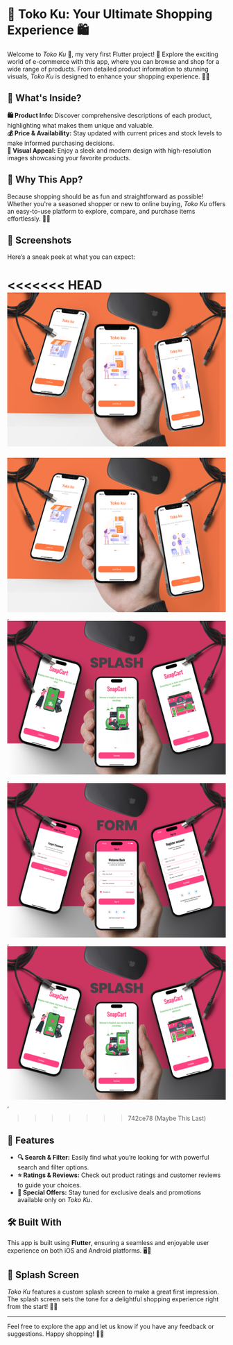 # 🌟 Toko Ku: Your Ultimate Shopping Experience 🛍️

Welcome to *Toko Ku* 🎉, my very first Flutter project! 🚀 Explore the exciting world of e-commerce with this app, where you can browse and shop for a wide range of products. From detailed product information to stunning visuals, *Toko Ku* is designed to enhance your shopping experience. 🛒✨

## 🛒 What's Inside?

**🛍️ Product Info:** Discover comprehensive descriptions of each product, highlighting what makes them unique and valuable.  
**💰 Price & Availability:** Stay updated with current prices and stock levels to make informed purchasing decisions.  
**📸 Visual Appeal:** Enjoy a sleek and modern design with high-resolution images showcasing your favorite products.

## 🎯 Why This App?

Because shopping should be as fun and straightforward as possible! Whether you're a seasoned shopper or new to online buying, *Toko Ku* offers an easy-to-use platform to explore, compare, and purchase items effortlessly. 🛒💫

## 📸 Screenshots

Here’s a sneak peek at what you can expect:

<<<<<<< HEAD
![Home Screen](Splash-Toko-Ku.png)
=======
![Home Screen](Mockups/Splash-Old.png),
![Home Screen Update](Mockups/Splash-New.png) ,
![Form Screen Update](Mockups/Form.png) ,
![Shop Screen](Mockups/Splash-New.png) ,
>>>>>>> 742ce78 (Maybe This Last)

## 🚀 Features

- **🔍 Search & Filter:** Easily find what you’re looking for with powerful search and filter options.
- **⭐️ Ratings & Reviews:** Check out product ratings and customer reviews to guide your choices.
- **🎁 Special Offers:** Stay tuned for exclusive deals and promotions available only on *Toko Ku*.

## 🛠️ Built With

This app is built using **Flutter**, ensuring a seamless and enjoyable user experience on both iOS and Android platforms. 🖥️📱

## 🎨 Splash Screen

*Toko Ku* features a custom splash screen to make a great first impression. The splash screen sets the tone for a delightful shopping experience right from the start! 🌟✨

---

Feel free to explore the app and let us know if you have any feedback or suggestions. Happy shopping! 🛒💖
